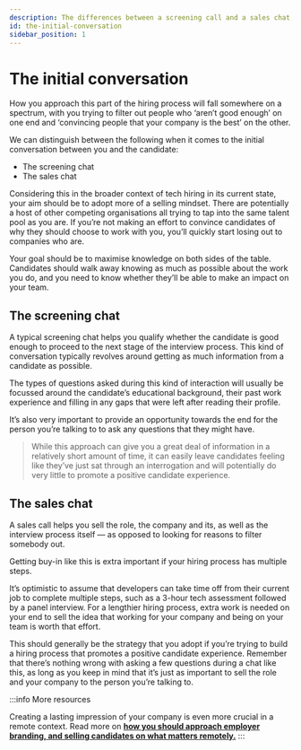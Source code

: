 ```yaml
---
description: The differences between a screening call and a sales chat, when interviewing software developers.
id: the-initial-conversation
sidebar_position: 1
---
```

# The initial conversation

How you approach this part of the hiring process will fall somewhere on a spectrum, with you trying to filter out people who ‘aren’t good enough’ on one end and ‘convincing people that your company is the best’ on the other.

We can distinguish between the following when it comes to the initial conversation between you and the candidate:

* The screening chat
* The sales chat

Considering this in the broader context of tech hiring in its current state, your aim should be to adopt more of a selling mindset. There are potentially a host of other competing organisations all trying to tap into the same talent pool as you are. If you’re not making an effort to convince candidates of why they should choose to work with you, you’ll quickly start losing out to companies who are.

Your goal should be to maximise knowledge on both sides of the table. Candidates should walk away knowing as much as possible about the work you do, and you need to know whether they’ll be able to make an impact on your team.

## The screening chat

A typical screening chat helps you qualify whether the candidate is good enough to proceed to the next stage of the interview process. This kind of conversation typically revolves around getting as much information from a candidate as possible. 

The types of questions asked during this kind of interaction will usually be focussed around the candidate’s educational background, their past work experience and filling in any gaps that were left after reading their profile. 

It’s also very important to provide an opportunity towards the end for the person you’re talking to to ask any questions that they might have.

> While this approach can give you a great deal of information in a relatively short amount of time, it can easily leave candidates feeling like they’ve just sat through an interrogation and will potentially do very little to promote a positive candidate experience.

## The sales chat

A sales call helps you sell the role, the company and its, as well as the interview process itself — as opposed to looking for reasons to filter somebody out.

Getting buy-in like this is extra important if your hiring process has multiple steps. 

It’s optimistic to assume that developers can take time off from their current job to complete multiple steps, such as a 3-hour tech assessment followed by a panel interview. For a lengthier hiring process, extra work is needed on your end to sell the idea that working for your company and being on your team is worth that effort.

This should generally be the strategy that you adopt if you’re trying to build a hiring process that promotes a positive candidate experience. Remember that there’s nothing wrong with asking a few questions during a chat like this, as long as you keep in mind that it’s just as important to sell the role and your company to the person you’re talking to.

:::info More resources

Creating a lasting impression of your company is even more crucial in a remote context. Read more on **[how you should approach employer branding, and selling candidates on what matters remotely.](https://www.offerzen.com/blog/hiring-remotely-companies-care-more-employer-branding)**
:::